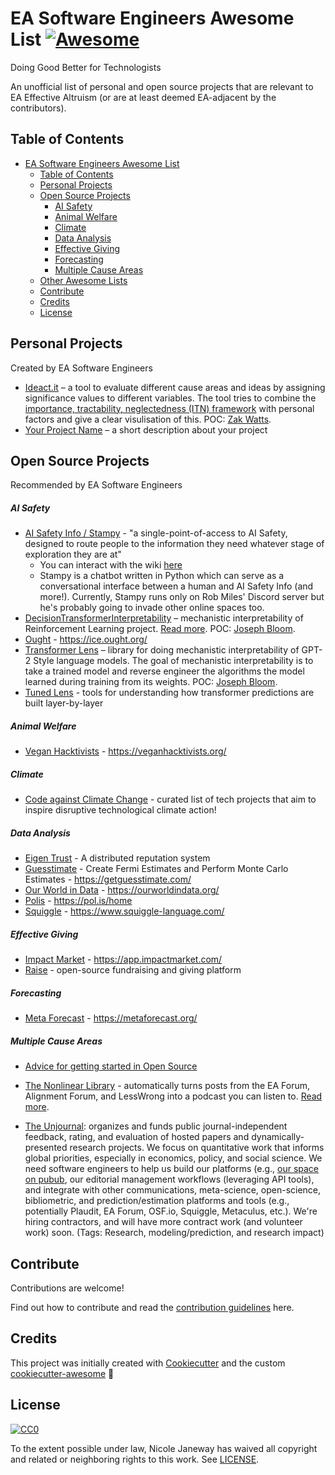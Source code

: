 # EA Software Engineers Awesome List [![Awesome][awesome-badge]][awesome-link]

Doing Good Better for Technologists

An unofficial list of personal and open source projects that are relevant to EA Effective Altruism (or are at least deemed EA-adjacent by the contributors).

## Table of Contents

- [EA Software Engineers Awesome List ](#ea-software-engineers-awesome-list-)
  - [Table of Contents](#table-of-contents)
  - [Personal Projects](#personal-projects)
  - [Open Source Projects](#open-source-projects)
    - [AI Safety](#ai-safety)
    - [Animal Welfare](#animal-welfare)
    - [Climate](#climate)
    - [Data Analysis](#data-analysis)
    - [Effective Giving](#effective-giving)
    - [Forecasting](#forecasting)
    - [Multiple Cause Areas](#multiple-cause-areas)
  - [Other Awesome Lists](#other-awesome-lists)
  - [Contribute](#contribute)
  - [Credits](#credits)
  - [License](#license)


## Personal Projects

Created by EA Software Engineers

- [Ideact.it](https://app.ideact.it/) – a tool to evaluate different cause areas and ideas by assigning significance values to different variables. The tool tries to combine the [importance, tractability, neglectedness (ITN) framework](https://forum.effectivealtruism.org/topics/itn-framework) with personal factors and give a clear visulisation of this. POC: [Zak Watts](https://docs.google.com/presentation/d/1T11dj1I3c23ZMLGWL-EYZVVJkgOv9coNR1355MWojOA/edit#slide=id.g200427df15d_1_0).
- [Your Project Name]() – a short description about your project

## Open Source Projects

Recommended by EA Software Engineers

##### AI Safety

- [AI Safety Info / Stampy](https://github.com/StampyAI/) - "a single-point-of-access to AI Safety, designed to route people to the information they need whatever stage of exploration they are at"
  - You can interact with the wiki [here](https://aisafety.info/)
  - Stampy is a chatbot written in Python which can serve as a conversational interface between a human and AI Safety Info (and more!). Currently, Stampy runs only on Rob Miles' Discord server but he's probably going to invade other online spaces too.
- [DecisionTransformerInterpretability](https://github.com/jbloomAus/DecisionTransformerInterpretability) – mechanistic interpretability of Reinforcement Learning project. [Read more](https://www.lesswrong.com/posts/bBuBDJBYHt39Q5zZy/decision-transformer-interpretability). POC: [Joseph Bloom](https://github.com/jbloomAus).
- [Ought](https://github.com/oughtinc/ice) - https://ice.ought.org/ 
- [Transformer Lens](https://github.com/neelnanda-io/TransformerLens) – library for doing mechanistic interpretability of GPT-2 Style language models. The goal of mechanistic interpretability is to take a trained model and reverse engineer the algorithms the model learned during training from its weights. POC: [Joseph Bloom](https://github.com/jbloomAus).
- [Tuned Lens](https://github.com/AlignmentResearch/tuned-lens) - tools for understanding how transformer predictions are built layer-by-layer

##### Animal Welfare

- [Vegan Hacktivists](https://github.com/veganhacktivists/veganhacktivists) - https://veganhacktivists.org/

##### Climate

- [Code against Climate Change](https://github.com/climateaction-tech/code-against-climate-change) - curated list of tech projects that aim to inspire disruptive technological climate action!

##### Data Analysis

- [Eigen Trust](https://github.com/eigen-trust/protocol) - A distributed reputation system
- [Guesstimate](https://github.com/getguesstimate/guesstimate-app) - Create Fermi Estimates and Perform Monte Carlo Estimates - https://getguesstimate.com/
- [Our World in Data](https://github.com/owid/owid-grapher/) - https://ourworldindata.org/
- [Polis](https://github.com/compdemocracy/polis) - https://pol.is/home
- [Squiggle](https://github.com/quantified-uncertainty/squiggle) - https://www.squiggle-language.com/
 
  
##### Effective Giving

- [Impact Market](https://github.com/impactMarket/app) - https://app.impactmarket.com/
- [Raise](http://github.com/raisenational/raise) - open-source fundraising and giving platform

##### Forecasting

- [Meta Forecast](https://github.com/quantified-uncertainty/metaforecast) - https://metaforecast.org/

##### Multiple Cause Areas

- [Advice for getting started in Open Source](https://gist.github.com/NicoleJaneway/45069ea3ec808c5507d0e69282976457)
- [The Nonlinear Library](https://github.com/Nonlinear-EA/The-Nonlinear-Library) - automatically turns posts from the EA Forum, Alignment Forum, and LessWrong into a podcast you can listen to. [Read more](https://forum.effectivealtruism.org/posts/JTZTBienqWEAjGDRv/listen-to-more-ea-content-with-the-nonlinear-library).

- [The Unjournal](https://unjournal.org): organizes and funds public journal-independent feedback, rating, and evaluation of hosted papers and dynamically-presented research projects. We focus on quantitative work that informs global priorities, especially in economics, policy, and social science. We need software engineers to help us build our platforms (e.g., [our space on pubub](https://unjournal.pubpub.org/), our editorial management workflows (leveraging API tools), and integrate with other communications, meta-science, open-science, bibliometric, and prediction/estimation platforms and tools (e.g., potentially Plaudit, EA Forum, OSF.io, Squiggle, Metaculus, etc.).  We're hiring contractors, and will have more contract work (and volunteer work) soon. (Tags: Research, modeling/prediction, and research impact)




## Contribute

Contributions are welcome!

Find out how to contribute and read the [contribution guidelines](CONTRIBUTING.md) here.

## Credits

This project was initially created with [Cookiecutter][cookiecutter] and the custom [cookiecutter-awesome][cookiecutter-awesome] :cookie:

## License

[![CC0][cc0-badge]][cc0-link]

To the extent possible under law, Nicole Janeway has waived all copyright
and related or neighboring rights to this work. See [LICENSE](LICENSE).

[awesome-badge]: https://cdn.rawgit.com/sindresorhus/awesome/d7305f38d29fed78fa85652e3a63e154dd8e8829/media/badge.svg
[awesome-link]: https://github.com/sindresorhus/awesome
[cc0-badge]: http://mirrors.creativecommons.org/presskit/buttons/88x31/svg/cc-zero.svg
[cc0-link]: https://creativecommons.org/publicdomain/zero/1.0/
[cookiecutter]: https://github.com/audreyr/cookiecutter
[cookiecutter-awesome]: https://github.com/moodule/cookiecutter-git
